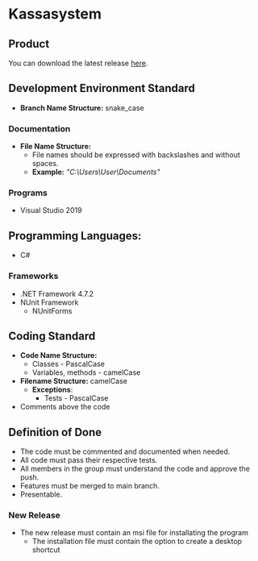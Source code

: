 # Kassasystem

## Product
You can download the latest release [here](https://github.com/NTI-Gymnasieingenjor/kassa-system/releases/latest/download/kassaSystem.zip). 

## Development Environment Standard
- **Branch Name Structure:** snake_case

### Documentation
- **File Name Structure:** 
    - File names should be expressed with backslashes and without spaces.
    - **Example:** *"C:\Users\User\Documents"*

### Programs
- Visual Studio 2019

## Programming Languages:
- C#

### Frameworks   
- .NET Framework 4.7.2
- NUnit Framework
    - NUnitForms
   
## Coding Standard
- **Code Name Structure:**
   - Classes - PascalCase
   - Variables, methods - camelCase
- **Filename Structure:** camelCase
    - **Exceptions**: 
        - Tests - PascalCase
- Comments above the code
    
## Definition of Done
- The code must be commented and documented when needed.
- All code must pass their respective tests.
- All members in the group must understand the code and approve the push.
- Features must be merged to main branch.
- Presentable.

### New Release
- The new release must contain an msi file for installating the program
    - The installation file must contain the option to create a desktop shortcut


